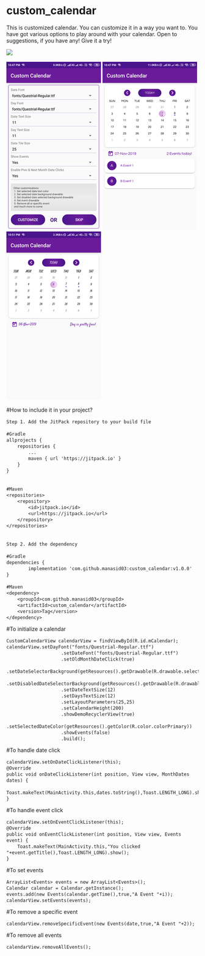 # custom_calendar
This is customized calendar. 
You can customize it in a way you want to. You have got various options to play around with your calendar. 
Open to suggestions, if you have any! 
Give it a try! 

[![](https://jitpack.io/v/manasid03/custom_calendar.svg)](https://jitpack.io/#manasid03/custom_calendar)

![Alt text](/image1.png?raw=true "1")  ![Alt text](/image2.png?raw=true "2")   ![Alt text](/image3.png?raw=true "3")

#How to include it in your project?

    Step 1. Add the JitPack repository to your build file
    
    #Gradle 
    allprojects {
		repositories {
			...
			maven { url 'https://jitpack.io' }
		}
	}
    
    
    #Maven
    <repositories>
		<repository>
		    <id>jitpack.io</id>
		    <url>https://jitpack.io</url>
		</repository>
	</repositories>
   
    
    Step 2. Add the dependency
    
    #Gradle
    dependencies {
	        implementation 'com.github.manasid03:custom_calendar:v1.0.0'
	}
    
    #Maven
    <dependency>
	    <groupId>com.github.manasid03</groupId>
	    <artifactId>custom_calendar</artifactId>
	    <version>Tag</version>
	</dependency>
    
#To initialize a calendar

    CustomCalendarView calendarView = findViewById(R.id.mCalendar);       
    calendarView.setDayFont("fonts/Questrial-Regular.ttf")
                        .setDateFont("fonts/Questrial-Regular.ttf")
                        .setOldMonthDateClick(true)
                        .setDateSelectorBackground(getResources().getDrawable(R.drawable.selected_date_square))
                        .setDisabledDateSelectorBackground(getResources().getDrawable(R.drawable.disabled_dates_square))
                        .setDateTextSize(12)
                        .setDaysTextSize(12)
                        .setLayoutParameters(25,25)
                        .setCalendarHeight(200)
                        .showDemoRecyclerView(true)
                        .setSelectedDateColor(getResources().getColor(R.color.colorPrimary))
                        .showEvents(false)
                        .build();
                            
                            
                            
#To handle date click

    calendarView.setOnDateClickListener(this);
    @Override
    public void onDateClickListener(int position, View view, MonthDates dates) {
        Toast.makeText(MainActivity.this,dates.toString(),Toast.LENGTH_LONG).show();
    }


#To handle event click

    calendarView.setOnEventClickListener(this);
    @Override
    public void onEventClickListener(int position, View view, Events event) {
        Toast.makeText(MainActivity.this,"You clicked "+event.getTitle(),Toast.LENGTH_LONG).show();
    }
    
    
#To set events

    ArrayList<Events> events = new ArrayList<Events>();
    Calendar calendar = Calendar.getInstance();
    events.add(new Events(calendar.getTime(),true,"A Event "+i));
    calendarView.setEvents(events);


#To remove a specific event

    calendarView.removeSpecificEvent(new Events(date,true,"A Event "+2));

#To remove all events

    calendarView.removeAllEvents();

